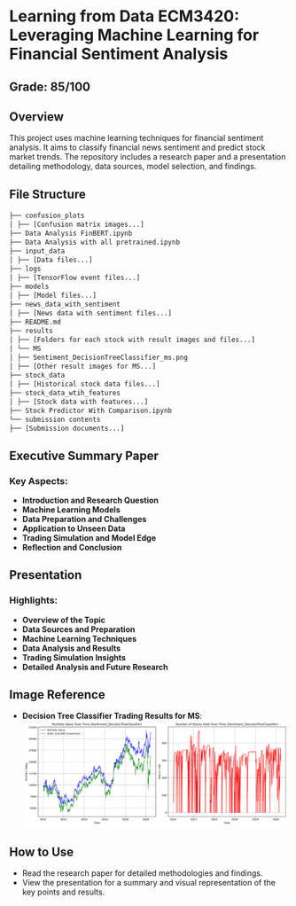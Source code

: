 # Learning from Data ECM3420: Leveraging Machine Learning for Financial Sentiment Analysis

## Grade: 85/100

## Overview
This project uses machine learning techniques for financial sentiment analysis. It aims to classify financial news sentiment and predict stock market trends. The repository includes a research paper and a presentation detailing methodology, data sources, model selection, and findings.

## File Structure
```
├── confusion_plots
│ ├── [Confusion matrix images...]
├── Data Analysis FinBERT.ipynb
├── Data Analysis with all pretrained.ipynb
├── input_data
│ ├── [Data files...]
├── logs
│ ├── [TensorFlow event files...]
├── models
│ ├── [Model files...]
├── news_data_with_sentiment
│ ├── [News data with sentiment files...]
├── README.md
├── results
│ ├── [Folders for each stock with result images and files...]
│ └── MS
│ ├── Sentiment_DecisionTreeClassifier_ms.png
│ ├── [Other result images for MS...]
├── stock_data
│ ├── [Historical stock data files...]
├── stock_data_wtih_features
│ ├── [Stock data with features...]
├── Stock Predictor With Comparison.ipynb
└── submission contents
├── [Submission documents...]
```


## Executive Summary Paper
### Key Aspects:
- **Introduction and Research Question**
- **Machine Learning Models**
- **Data Preparation and Challenges**
- **Application to Unseen Data**
- **Trading Simulation and Model Edge**
- **Reflection and Conclusion**

## Presentation
### Highlights:
- **Overview of the Topic**
- **Data Sources and Preparation**
- **Machine Learning Techniques**
- **Data Analysis and Results**
- **Trading Simulation Insights**
- **Detailed Analysis and Future Research**

## Image Reference
- **Decision Tree Classifier Trading Results for MS**: ![Sentiment Decision Tree Classifier Trading Results for MS](results/MS/Sentiment_DecisionTreeClassifier_ms.png)

## How to Use
- Read the research paper for detailed methodologies and findings.
- View the presentation for a summary and visual representation of the key points and results.


